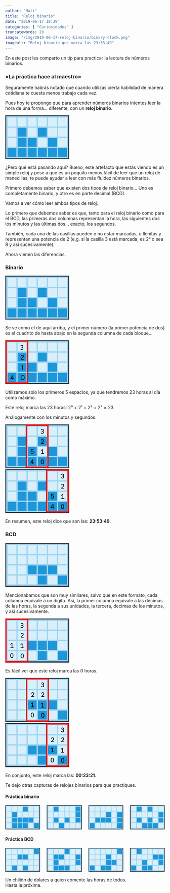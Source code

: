 ```yaml
---
author: "Hali"
title: "Reloj binario"
date: "2019-06-17 10:39"
categories: [ "Curiosidades" ]
truncatewords: 20
image: "/img/2019-06-17-reloj-binario/binary-clock.png"
imagealt: "Reloj binario que marca las 23:53:49"
---
```


En este post les comparto un tip para practicar la lectura de números
binarios.

### «La práctica hace al maestro»
Seguramente habrás notado que cuando utilizas cierta habilidad de manera
cotidiana te cuesta menos trabajo cada vez.

Pues hoy te propongo que para aprender números binarios intentes leer la hora
de una forma... diferente, con un **reloj binario**.

<article>
  <img
    class="image auto-margin"
    alt="Reloj binario que marca las 23:53:49"
    src="/img/2019-06-17-reloj-binario/binary-clock.png">
</article>

¿Pero qué está pasando aquí? Bueno, este artefacto que estás viendo es un
simple reloj y pese a que es un poquito menos fácil de leer que un reloj de
manecillas, te puede ayudar a leer con más fluidez números binarios.

Primero debemos saber que existen dos tipos de reloj binario... Uno es
completamente binario, y otro es en parte decimal (BCD).

Vamos a ver cómo leer ambos tipos de reloj.

Lo primero que debemos saber es que, tanto para el reloj binario como para el
BCD, las primeras dos columnas representan la hora, las siguientes dos los
minutos y las últimas dos... exacto, los segundos.

También, cada una de las casillas pueden o no estar marcadas, o llenitas y
representan una potencia de 2 (e.g. si la casilla 3 está marcada, es 2³ o sea
8 y así sucesivamente).

Ahora vienen las diferencias.

### Binario
<article>
  <img
    class="image auto-margin"
    alt="Reloj binario que marca las 23:53:49"
    src="/img/2019-06-17-reloj-binario/binary-clock.png">
</article>

Se ve como el de aquí arriba, y el primer número (la primer potencia de dos)
es el cuadrito de hasta abajo en la segunda columna de cada bloque...
<article class="columns">
  <div class="column">
    <img
      class="image auto-margin"
      alt="Las 23 horas en un reloj binario"
      src="/img/2019-06-17-reloj-binario/binary-clock-hr.png">
  </div>
  <p class="column">
    Utilizamos solo los primeros 5 espacios, ya que tendremos 23 horas al día
    como máximo.
  </p>
</article>
Este reloj marca las 23 horas: 2⁰ + 2¹ + 2² + 2⁴ = 23.

Análogamente con los minutos y segundos.
<article class="columns">
  <div class="column">
    <img
      class="image auto-margin"
      alt="53 minutos en un reloj binario"
      src="/img/2019-06-17-reloj-binario/binary-clock-min.png">
  </div>
  <div class="column">
    <img
      class="image auto-margin"
      alt="49 segundos en un reloj binario"
      src="/img/2019-06-17-reloj-binario/binary-clock-seg.png">
  </div>
</article>

En resumen, este reloj dice que son las: **23:53:49**.

### BCD
<article>
  <img
    class="image auto-margin"
    alt="Reloj binario BCD que marca las 00:23:21"
    src="/img/2019-06-17-reloj-binario/binary-clock-bcd.png">
</article>

Mencionabamos que son muy similares, salvo que en este formato, cada columna
equivale a un digito. Así, la primer columna equivale a las décimas de las
horas, la segunda a sus unidades, la tercera, decimas de los minutos, y así
sucesivamente.
<article class="columns">
  <div class="column">
    <img
      class="image auto-margin"
      alt="0 horas en un reloj binario BCD"
      src="/img/2019-06-17-reloj-binario/binary-clock-bcd-hr.png">
  </div>
  <p class="column">
    Es fácil ver que este reloj marca las 0 horas.
  </p>
</article>

<article class="columns">
  <div class="column">
    <img
      class="image auto-margin"
      alt="23 minutos en un reloj binario BCD"
      src="/img/2019-06-17-reloj-binario/binary-clock-bcd-min.png">
  </div>
  <div class="column">
    <img
      class="image auto-margin"
      alt="21 segundos en un reloj binario BCD"
      src="/img/2019-06-17-reloj-binario/binary-clock-bcd-seg.png">
  </div>
</article>

En conjunto, este reloj marca las: **00:23:21**.

Te dejo otras capturas de relojes binarios para que practiques.

#### Práctica binario
<div class="columns is-multiline">
  <div class="column">
    <img
      class="image auto-margin"
      alt="Ejercicio de reloj binario"
      src="/img/2019-06-17-reloj-binario/20190617-bin-1.png">
  </div>
  <div class="column">
    <img
      class="image auto-margin"
      alt="Ejercicio de reloj binario"
      src="/img/2019-06-17-reloj-binario/20190617-bin-2.png">
  </div>
  <div class="column">
    <img
      class="image auto-margin"
      alt="Ejercicio de reloj binario"
      src="/img/2019-06-17-reloj-binario/20190617-bin-3.png">
  </div>
  <div class="column">
    <img
      class="image auto-margin"
      alt="Ejercicio de reloj binario"
      src="/img/2019-06-17-reloj-binario/20190617-bin-4.png">
  </div>
</div>

#### Práctica BCD
<div class="columns is-multiline">
  <div class="column">
    <img
      class="image auto-margin"
      alt="Ejercicio de reloj binario BCD"
      src="/img/2019-06-17-reloj-binario/20190617-bcd-1.png">
  </div>
  <div class="column">
    <img
      class="image auto-margin"
      alt="Ejercicio de reloj binario BCD"
      src="/img/2019-06-17-reloj-binario/20190617-bcd-2.png">
  </div>
  <div class="column">
    <img
      class="image auto-margin"
      alt="Ejercicio de reloj binario BCD"
      src="/img/2019-06-17-reloj-binario/20190617-bcd-3.png">
  </div>
  <div class="column">
    <img
      class="image auto-margin"
      alt="Ejercicio de reloj binario BCD"
      src="/img/2019-06-17-reloj-binario/20190617-bcd-4.png">
  </div>
</div>

Un chilión de dolares a quien comente las horas de todos.<br>
Hasta la próxima.
